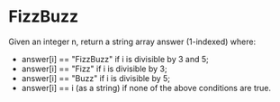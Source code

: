 # FizzBuzz

Given an integer n, return a string array answer (1-indexed) where:

* answer[i] == "FizzBuzz" if i is divisible by 3 and 5;
* answer[i] == "Fizz" if i is divisible by 3;
* answer[i] == "Buzz" if i is divisible by 5;
* answer[i] == i (as a string) if none of the above conditions are true.

